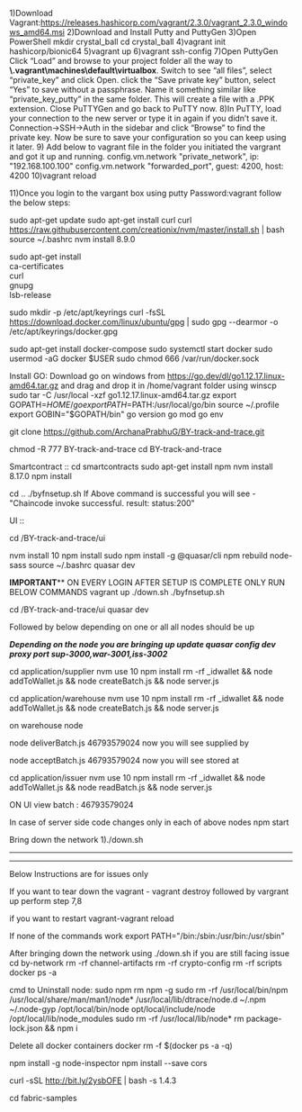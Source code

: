 1)Download Vagrant:https://releases.hashicorp.com/vagrant/2.3.0/vagrant_2.3.0_windows_amd64.msi
2)Download and Install Putty and PuttyGen
3)Open PowerShell mkdir crystal_ball cd crystal_ball
4)vagrant init hashicorp/bionic64
5)vagrant up
6)vagrant ssh-config
7)Open PuttyGen
Click “Load” and browse to your project folder all the way to **\\.vagrant\machines\default\virtualbox**. Switch to see “all files”, select “private_key” and click Open.
click the “Save private key” button, select “Yes” to save without a passphrase.
Name it something similar like “private_key_putty” in the same folder.
This will create a file with a .PPK extension. Close PuTTYGen and go back to PuTTY now.
8)In PuTTY, load your connection to the new server or type it in again if you didn’t save it.
Connection->SSH->Auth in the sidebar and click “Browse” to find the private key.
Now be sure to save your configuration so you can keep using it later.
9) Add below  to vagrant file in the folder you initiated the vargrant and got it up and running.
   config.vm.network "private_network", ip: "192.168.100.100"
   config.vm.network "forwarded_port", guest: 4200, host: 4200
   10)vagrant reload

11)Once you login to the vargant box using putty Password:vagrant follow the below steps:

sudo apt-get update
sudo apt-get install curl
curl https://raw.githubusercontent.com/creationix/nvm/master/install.sh | bash
source ~/.bashrc
nvm install 8.9.0

sudo apt-get install \
ca-certificates \
curl \
gnupg \
lsb-release

sudo mkdir -p /etc/apt/keyrings
curl -fsSL https://download.docker.com/linux/ubuntu/gpg | sudo gpg --dearmor -o /etc/apt/keyrings/docker.gpg

sudo apt-get install docker-compose
sudo systemctl start docker
sudo usermod -aG docker $USER
sudo chmod 666 /var/run/docker.sock


Install GO:
Download go on windows from https://go.dev/dl/go1.12.17.linux-amd64.tar.gz and drag and drop it in /home/vagrant folder using winscp
sudo tar -C /usr/local -xzf go1.12.17.linux-amd64.tar.gz
export GOPATH=$HOME/go
export PATH=$PATH:/usr/local/go/bin
source ~/.profile
export GOBIN="$GOPATH/bin"
go version
go mod
go env



git clone https://github.com/ArchanaPrabhuG/BY-track-and-trace.git


chmod -R 777 BY-track-and-trace
cd BY-track-and-trace

Smartcontract ::
cd smartcontracts
sudo apt-get install npm
nvm install 8.17.0
npm install

cd ..
./byfnsetup.sh
If Above command is successful you will see -"Chaincode invoke successful. result: status:200"


UI ::

cd /BY-track-and-trace/ui

nvm install 10
npm install
sudo npm install -g  @quasar/cli
npm rebuild node-sass
source ~/.bashrc
quasar dev

******************IMPORTANT********************
ON EVERY LOGIN AFTER SETUP IS COMPLETE ONLY RUN BELOW COMMANDS
vagrant up
./down.sh
./byfnsetup.sh

cd /BY-track-and-trace/ui
quasar dev

Followed by below depending on one or all all nodes should be up

*****Depending on the node you are bringing up update quasar config dev proxy port sup-3000,war-3001,iss-3002*****

cd application/supplier
nvm use 10
npm install
rm -rf _idwallet && node addToWallet.js && node createBatch.js && node server.js

cd application/warehouse
nvm use 10
npm install
rm -rf _idwallet && node addToWallet.js && node createBatch.js && node server.js

on warehouse node 

node deliverBatch.js 46793579024
now you will see supplied by

node acceptBatch.js 46793579024
now you will see stored at



cd application/issuer
nvm use 10
npm install
rm -rf _idwallet && node addToWallet.js && node readBatch.js && node server.js

ON UI view batch  : 46793579024

In case of server side code changes only in each of above nodes 
npm start

Bring down the network
1)./down.sh

-------------------------------------------------------------------------------------------------------------------------------------------


-------------------------------------------------------------------------------------------------------------------------------------------


Below Instructions are for issues only

If you want to tear down the vagrant - vagrant destroy followed by vargrant up perform step 7,8

if you want to restart vagrant-vagrant reload

If none of the commands work export PATH="/bin:/sbin:/usr/bin:/usr/sbin"

After bringing down the network using ./down.sh if you are still facing issue
cd by-network
rm -rf channel-artifacts
rm -rf crypto-config
rm -rf scripts
docker ps -a


cmd to Uninstall node:
sudo npm rm npm -g
sudo rm -rf /usr/local/bin/npm /usr/local/share/man/man1/node* /usr/local/lib/dtrace/node.d ~/.npm ~/.node-gyp /opt/local/bin/node opt/local/include/node /opt/local/lib/node_modules
sudo rm -rf /usr/local/lib/node*
rm package-lock.json && npm i


Delete all docker containers
docker rm -f $(docker ps -a -q)


npm install -g node-inspector
npm install --save cors


curl -sSL http://bit.ly/2ysbOFE | bash -s 1.4.3

cd fabric-samples